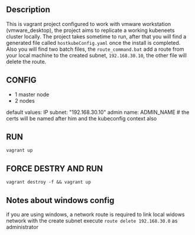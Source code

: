 Description
--- 
This is vagrant project configured to work with vmware workstation (vmware_desktop), the project aims to replicate a working kubeneets cluster locally.
The project takes sometime to run, after that you will find a generated file called `hostkubeConfig.yaml` once the install is completed.
Also you will find two batch files, the `route_command.bat`  add a route from your local machine to the created subnet, `192.168.30.10`, the other file will delete the route.

CONFIG
---
- 1 master node
- 2 nodes

default values:
IP subnet: "192.168.30.10"
admin name: ADMIN_NAME # the certs will be named after him and the kubeconfig context also

RUN
--
```language=shell
vagrant up
```

FORCE DESTRY AND RUN
---
```
vagrant destroy -f && vagrant up
```

Notes about windows config
---
if you are using windows, a network route is required to link local widows network with the create subnet
execute `route delete 192.168.30.0` as administrator